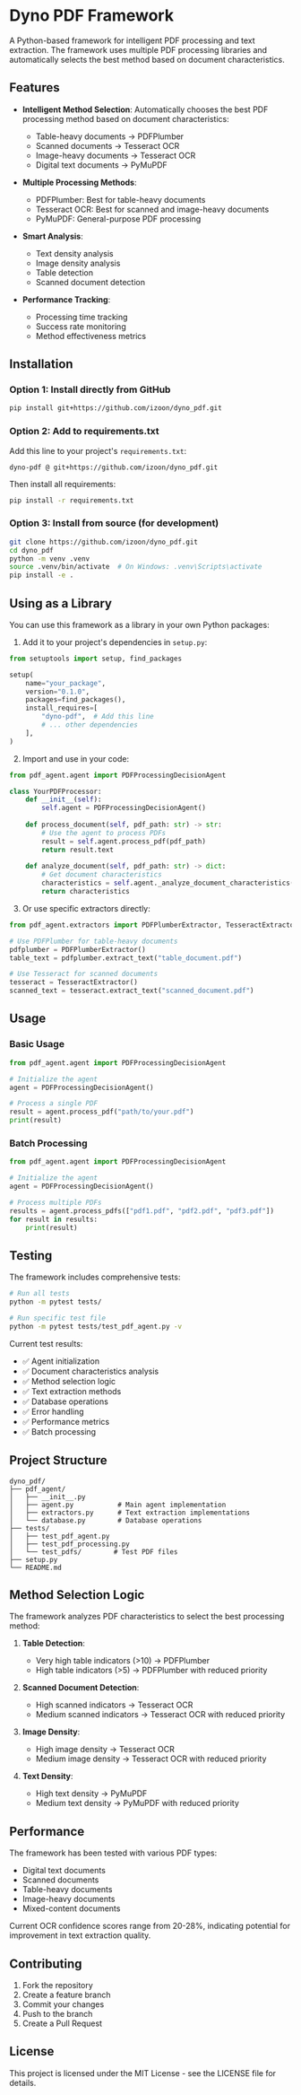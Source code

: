 # Dyno PDF Framework

A Python-based framework for intelligent PDF processing and text extraction. The framework uses multiple PDF processing libraries and automatically selects the best method based on document characteristics.

## Features

- **Intelligent Method Selection**: Automatically chooses the best PDF processing method based on document characteristics:
  - Table-heavy documents → PDFPlumber
  - Scanned documents → Tesseract OCR
  - Image-heavy documents → Tesseract OCR
  - Digital text documents → PyMuPDF

- **Multiple Processing Methods**:
  - PDFPlumber: Best for table-heavy documents
  - Tesseract OCR: Best for scanned and image-heavy documents
  - PyMuPDF: General-purpose PDF processing

- **Smart Analysis**:
  - Text density analysis
  - Image density analysis
  - Table detection
  - Scanned document detection

- **Performance Tracking**:
  - Processing time tracking
  - Success rate monitoring
  - Method effectiveness metrics

## Installation

### Option 1: Install directly from GitHub
```bash
pip install git+https://github.com/izoon/dyno_pdf.git
```

### Option 2: Add to requirements.txt
Add this line to your project's `requirements.txt`:
```
dyno-pdf @ git+https://github.com/izoon/dyno_pdf.git
```
Then install all requirements:
```bash
pip install -r requirements.txt
```

### Option 3: Install from source (for development)
```bash
git clone https://github.com/izoon/dyno_pdf.git
cd dyno_pdf
python -m venv .venv
source .venv/bin/activate  # On Windows: .venv\Scripts\activate
pip install -e .
```

## Using as a Library

You can use this framework as a library in your own Python packages:

1. Add it to your project's dependencies in `setup.py`:
```python
from setuptools import setup, find_packages

setup(
    name="your_package",
    version="0.1.0",
    packages=find_packages(),
    install_requires=[
        "dyno-pdf",  # Add this line
        # ... other dependencies
    ],
)
```

2. Import and use in your code:
```python
from pdf_agent.agent import PDFProcessingDecisionAgent

class YourPDFProcessor:
    def __init__(self):
        self.agent = PDFProcessingDecisionAgent()
    
    def process_document(self, pdf_path: str) -> str:
        # Use the agent to process PDFs
        result = self.agent.process_pdf(pdf_path)
        return result.text
    
    def analyze_document(self, pdf_path: str) -> dict:
        # Get document characteristics
        characteristics = self.agent._analyze_document_characteristics(pdf_path)
        return characteristics
```

3. Or use specific extractors directly:
```python
from pdf_agent.extractors import PDFPlumberExtractor, TesseractExtractor

# Use PDFPlumber for table-heavy documents
pdfplumber = PDFPlumberExtractor()
table_text = pdfplumber.extract_text("table_document.pdf")

# Use Tesseract for scanned documents
tesseract = TesseractExtractor()
scanned_text = tesseract.extract_text("scanned_document.pdf")
```

## Usage

### Basic Usage

```python
from pdf_agent.agent import PDFProcessingDecisionAgent

# Initialize the agent
agent = PDFProcessingDecisionAgent()

# Process a single PDF
result = agent.process_pdf("path/to/your.pdf")
print(result)
```

### Batch Processing

```python
from pdf_agent.agent import PDFProcessingDecisionAgent

# Initialize the agent
agent = PDFProcessingDecisionAgent()

# Process multiple PDFs
results = agent.process_pdfs(["pdf1.pdf", "pdf2.pdf", "pdf3.pdf"])
for result in results:
    print(result)
```

## Testing

The framework includes comprehensive tests:

```bash
# Run all tests
python -m pytest tests/

# Run specific test file
python -m pytest tests/test_pdf_agent.py -v
```

Current test results:
- ✅ Agent initialization
- ✅ Document characteristics analysis
- ✅ Method selection logic
- ✅ Text extraction methods
- ✅ Database operations
- ✅ Error handling
- ✅ Performance metrics
- ✅ Batch processing

## Project Structure

```
dyno_pdf/
├── pdf_agent/
│   ├── __init__.py
│   ├── agent.py           # Main agent implementation
│   ├── extractors.py      # Text extraction implementations
│   └── database.py        # Database operations
├── tests/
│   ├── test_pdf_agent.py
│   ├── test_pdf_processing.py
│   └── test_pdfs/        # Test PDF files
├── setup.py
└── README.md
```

## Method Selection Logic

The framework analyzes PDF characteristics to select the best processing method:

1. **Table Detection**:
   - Very high table indicators (>10) → PDFPlumber
   - High table indicators (>5) → PDFPlumber with reduced priority

2. **Scanned Document Detection**:
   - High scanned indicators → Tesseract OCR
   - Medium scanned indicators → Tesseract OCR with reduced priority

3. **Image Density**:
   - High image density → Tesseract OCR
   - Medium image density → Tesseract OCR with reduced priority

4. **Text Density**:
   - High text density → PyMuPDF
   - Medium text density → PyMuPDF with reduced priority

## Performance

The framework has been tested with various PDF types:
- Digital text documents
- Scanned documents
- Table-heavy documents
- Image-heavy documents
- Mixed-content documents

Current OCR confidence scores range from 20-28%, indicating potential for improvement in text extraction quality.

## Contributing

1. Fork the repository
2. Create a feature branch
3. Commit your changes
4. Push to the branch
5. Create a Pull Request

## License

This project is licensed under the MIT License - see the LICENSE file for details. 